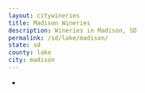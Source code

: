 ```yaml
---
layout: citywineries
title: Madison Wineries
description: Wineries in Madison, SD
permalink: /sd/lake/madison/
state: sd
county: lake
city: madison
---
```

-

